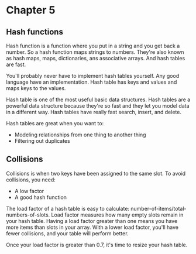 # Chapter 5

## Hash functions

Hash function is a function where you put in a string and you get back a number. So a hash function maps strings to numbers. They're also known as hash maps, maps, dictionaries, ans associative arrays. And hash tables are fast.

You'll probably never have to implement hash tables yourself. Any good language have an implementation. Hash table has keys and values and maps keys to the values.

Hash table is one of the most useful basic data structures. Hash tables are a powerful data structure because they're so fast and they let you model data in a different way. Hash tables have really fast search, insert, and delete.

Hash tables are great when you want to:

- Modeling relationships from one thing to another thing
- Filtering out duplicates

## Collisions

Collisions is when two keys have been assigned to the same slot.
To avoid collisions, you need:

- A low factor
- A good hash function

The load factor of a hash table is easy to calculate: number-of-items/total-numbers-of-slots. Load factor measures how many empty slots remain in your hash table. Having a load factor greater than one means you have more items than slots in your array. With a lower load factor, you'll have fewer collisions, and your table will perform better.

Once your load factor is greater than 0.7, it's time to resize your hash table.
